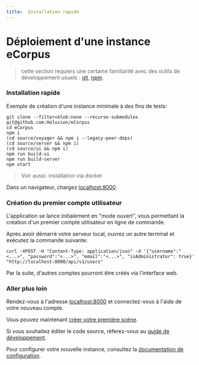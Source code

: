 ```yaml
---
title:  Installation rapide
---
```


# Déploiement d'une instance eCorpus

 > cette section requiers une certaine familiarité avec des outils de développement usuels : [git](https://git-scm.com/), [npm](https://docs.npmjs.com/).

### Installation rapide

Exemple de création d'une instance minimale à des fins de tests:

    git clone --filter=blob:none --recurse-submodules git@github.com:Holusion/eCorpus
    cd eCorpus
    npm i
    (cd source/voyager && npm i --legacy-peer-deps)
    (cd source/server && npm i)
    (cd source/ui && npm i)
    npm run build-ui
    npm run build-server
    npm start

 > Voir aussi: installation via docker

Dans un navigateur, chargez [localhost:8000](http://localhost:8000).


### Création du premier compte utilisateur

L'application se lance initialement en "mode ouvert", vous permettant la création d'un premier compte utilisateur en ligne de commande.

Après avoir démarré votre serveur local, ouvrez un autre terminal et exécutez la commande suivante:

    curl -XPOST -H "Content-Type: application/json" -d '{"username":"<...>", "password":"<...>", "email":"<...>", "isAdministrator": true}' "http://localhost:8000/api/v1/users"

Par la suite, d'autres comptes pourront être créés via l'interface web.

### Aller plus loin

Rendez-vous à l'adresse [localhost:8000](http://localhost:8000) et connectez-vous à l'aide de votre nouveau compte.

Vous pouvez maintenant [créer votre première scène](/fr/doc/tutorials/voyager/import).

Si vous souhaitez éditer le code source, réferez-vous au [guide de développement](/fr/doc/guides/development).

Pour configurer votre nouvelle instance, consultez la [documentation de configuration](/fr/doc/references/administration/configuration).
